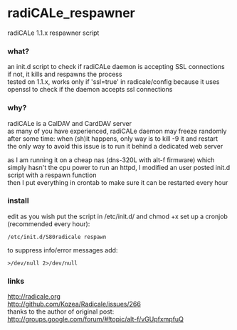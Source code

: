 # radiCALe_respawner
radiCALe 1.1.x respawner script 

### what?
an init.d script to check if radiCALe daemon is accepting SSL connections  
if not, it kills and respawns the process  
tested on 1.1.x, works only if 'ssl=true' in radicale/config because it uses openssl to check if the daemon accepts ssl connections

### why?
radiCALe is a CalDAV and CardDAV server  
as many of you have experienced, radiCALe daemon may freeze randomly after some time: when (sh)it happens, only way is to kill -9 it and restart  
the only way to avoid this issue is to run it behind a dedicated web server  

as I am running it on a cheap nas (dns-320L with alt-f firmware) which simply hasn't the cpu power to run an httpd, I modified an user posted init.d script with a respawn function  
then I put everything in crontab to make sure it can be restarted every hour  

### install
edit as you wish 
put the script in /etc/init.d/ and chmod +x
set up a cronjob (recommended every hour): 
```
/etc/init.d/S80radicale respawn
```
to suppress info/error messages add:
```
>/dev/null 2>/dev/null
```

### links
http://radicale.org  
http://github.com/Kozea/Radicale/issues/266  
thanks to the author of original post:
http://groups.google.com/forum/#!topic/alt-f/vGUpfxmpfuQ  
